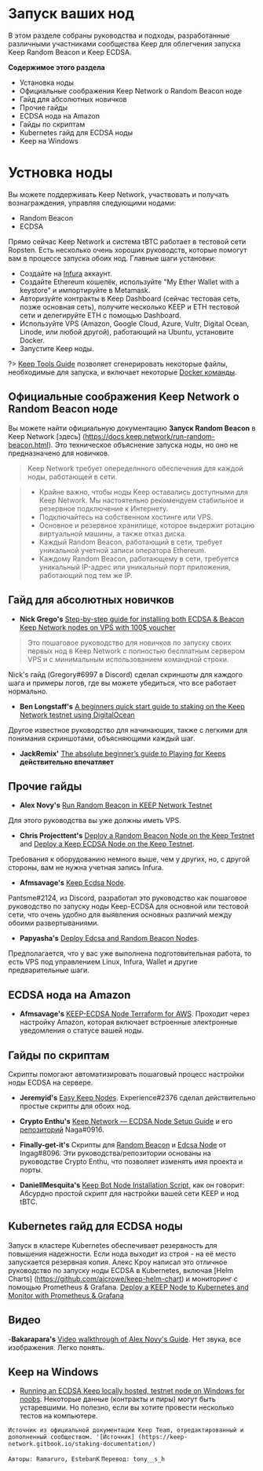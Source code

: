 # Запуск ваших нод

В этом разделе собраны руководства и подходы, разработанные различными участниками сообщества Keep для облегчения запуска Keep Random Beacon и Keep ECDSA.

**Содержимое этого раздела**
- Установка ноды
- Официальные соображения Keep Network о Random Beacon ноде
- Гайд для абсолютных новичков
- Прочие гайды
- ECDSA нода на Amazon
- Гайды по скриптам
- Kubernetes гайд для ECDSA ноды
- Keep на Windows


# Устновка ноды

Вы можете поддерживать Keep Network, участвовать и получать вознаграждения, управляя следующими нодами:
   * Random Beacon
   * ECDSA

Прямо сейчас Keep Network и система tBTC работает в тестовой сети Ropsten.
Есть несколько очень хороших руководств, которые помогут вам в процессе запуска обоих нод.
Главные шаги установки:
- Создайте на [Infura](https://infura.io/) аккаунт.
- Создайте Ethereum кошелёк, используйте "My Ether Wallet with a keystore" и импортируйте в Metamask.
- Авторизуйте контракты в Keep Dashboard (сейчас тестовая сеть, позже основная сеть), получите несколько KEEP и ETH тестовой сети и делегируйте ETH с помощью Dashboard.
- Используйте VPS (Amazon, Google Cloud, Azure, Vultr, Digital Ocean, Linode, или любой другой), работающий на Ubuntu, установите Docker.
- Запустите Keep ноды.


?> [Keep Tools Guide](https://keeptools.org/) позволяет сгенерировать некоторые файлы, необходимые для запуска, и включает некоторые [Docker команды](https://keeptools.org/docker-commands).

## Официальные соображения Keep Network о Random Beacon ноде
Вы можете найти официальную документацию **Запуск Random Beacon** в Keep Network [здесь] (https://docs.keep.network/run-random-beacon.html).
Это техническое объяснение запуска ноды, но оно не предназначено для новичков. 
> Keep Network требует опеределнного обеспечения для каждой ноды, работающей в сети.

> - Крайне важно, чтобы ноды Keep оставались доступными для Keep Network. Мы настоятельно рекомендуем стабильное и резервное подключение к Интернету.
> - Подключайтесь на собственном хостинге или VPS.
> - Основное и резервное хранилище, которое выдержит ротацию виртуальной машины, а также отказ диска.
> - Каждый Random Beacon, работающий в сети, требует уникальной учетной записи оператора Ethereum.
> - Каждому Random Beacon, работающему в сети, требуется уникальный IP-адрес или уникальный порт приложения, работающий под тем же IP.


## Гайд для абсолютных новичков

- **Nick Grego's** [Step-by-step guide for installing both ECDSA & Beacon Keep Network nodes on VPS with 100$ voucher](https://medium.com/@nickgrego/step-by-step-guide-for-installing-both-ecdsa-beacon-nodes-on-vps-with-100-voucher-db930ab2a667)
> Это пошаговое руководство для новичков по запуску своих первых нод в Keep Network с полностью бесплатным сервером VPS и с минимальным использованием командной строки. 

Nick's гайд (Gregory#6997 в Discord) сделал скриншоты для каждого шага и примеры логов, где вы можете убедиться, что все работает нормально.

- **Ben Longstaff's** [A beginners quick start guide to staking on the Keep Network testnet using DigitalOcean](https://medium.com/@ben_longstaff/a-beginners-quick-start-guide-to-staking-on-the-keep-network-testnet-using-digitalocean-5a74ca60adc3)

Другое известное руководство для начинающих, также с легкими для понимания скриншотами, объясняющими каждый шаг.

- **JackRemix'** [The absolute beginner’s guide to Playing for Keeps](https://medium.com/@jack.baldwin/the-absolute-beginners-guide-to-playing-for-keeps-aea9ab32f6e8) **действительно впечатляет** 

## Прочие гайды

- **Alex Novy's** [Run Random Beacon in KEEP Network Testnet](https://medium.com/@novysf/run-a-keep-network-testnet-node-37096946af35)

Для этого руководства вы уже должны иметь VPS.

- **Chris Projecttent's** [Deploy a Random Beacon Node on the Keep Testnet](https://medium.com/@projecttent/deploy-a-random-beacon-node-on-the-keep-testnet-6c95d742fa5a) and [Deploy a Keep ECDSA Node on the Keep Testnet](https://medium.com/@projecttent/deploy-a-keep-ecdsa-node-on-the-keep-testnet-13f374b0c11a).

Требования к оборудованию немного выше, чем у других, но, с другой стороны, вам не нужна учетная запись Infura.

- **Afmsavage's** [Keep Ecdsa Node](https://gist.github.com/afmsavage/8fc19937a6b263f05c3e215d8860629c).

Pantsme#2124, из Discord, разработал это руководство как пошаговое руководство по запуску ноды Keep-ECDSA для основной или тестовой сети, что очень удобно для выявления основных различий между обоими развертываниями.

- **Papyasha's** [Deploy Edcsa and Random Beacon Nodes](https://gist.github.com/papyasha/49925cf882545dada27b3f3fb7f48304).

Предполагается, что у вас уже выполнена подготовительная работа, то есть VPS под управлением Linux, Infura, Wallet и другие предварительные шаги.

## ECDSA нода на Amazon

- **Afmsavage's** [KEEP-ECDSA Node Terraform for AWS](https://github.com/afmsavage/keep-ecdsa-tf/tree/testnet). Проходит через настройку Amazon, которая включает встроенные электронные уведомления о статусе вашей ноды.

## Гайды по скриптам
Скрипты помогают автоматизировать пошаговый процесс настройки ноды ECDSA на сервере.

- **Jeremyid's** [Easy Keep Nodes](https://github.com/jeremyid/easy-keep-nodes). Experience#2376 сделал действительно простые скрипты для обоих нод.

- **Crypto Enthu's** [Keep Network — ECDSA Node Setup Guide](https://medium.com/@cryptoenthu1/keep-network-ecdsa-node-setup-5164b7c2cec3) и его [репозиторий](https://github.com/cryptoenthu1/keep-ecdsa-repo) Naga#0916.

- **Finally-get-it's** Скрипты для [Random Beacon](https://github.com/finally-get-it/keep-rb-repo) и [Edcsa Node](https://github.com/finally-get-it/keep-ecdsa-repo) от Ingag#8096. Эти руководства/репозитории основаны на руководстве Crypto Enthu, что позволяет изменять имя проекта и порты.

- **DaniellMesquita's** [Keep Bot Node Installation Script](https://github.com/DaniellMesquita/keepbot), как он говорит: Абсурдно простой скрипт для настройки вашей сети KEEP и нод tBTC.

## Kubernetes гайд для ECDSA ноды
Запуск в кластере Kubernetes обеспечивает резервность для повышения надежности. Если нода выходит из строя - на её место запускается резервная копия.
Алекс Кроу написал это отличное руководство по запуску ноды ECDSA в Kubernetes, включая [Helm Charts] (https://github.com/ajcrowe/keep-helm-chart) и мониторинг с помощью Prometheus & Grafana.
[Deploy a KEEP Node to Kubernetes and Monitor with Prometheus & Grafana](https://medium.com/@alex.j.crowe/deploy-a-keep-node-to-kubernetes-and-monitor-with-prometheus-grafana-4ee5c7d9e9a4)


## Видео

-**Bakarapara's** [Video walkthrough of Alex Novy's Guide](https://youtu.be/7zgXxqnYF_0). Нет звука, все изображения. Легко понять.

## Keep на Windows

- [Running an ECDSA Keep locally hosted, testnet node on Windows for noobs](https://docs.google.com/document/d/1hsI8AtUiGAfcHxik-3akSRjysC0Zw0CVmHxmbNtZyHI/edit#). Некоторые данные (контракты и пиры) могут быть устаревшими. Но полезно, если вы хотите провести несколько тестов на компьютере.

`Источник из официальной документации Keep Team, отредактированный и дополненный сообществом. '[Источник] (https://keep-network.gitbook.io/staking-documentation/)`

`Авторы: Ramaruro, EstebanK`
`Перевод: tony__s_h`


